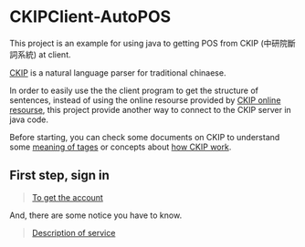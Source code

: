 # CKIPClient-AutoPOS
This project is an example for using java to getting POS from CKIP (中研院斷詞系統) at client.

[CKIP](http://ckipsvr.iis.sinica.edu.tw/) is a natural language parser for traditional chinaese.

In order to easily use the the client program to get the structure of sentences, instead of using the online resourse provided by [CKIP online resourse](http://ckipsvr.iis.sinica.edu.tw/resource.htm), this project provide another way to connect to the CKIP server in java code. 


Before starting, you can check some documents on CKIP to understand some [meaning of tages](http://ckipsvr.iis.sinica.edu.tw/cat.htm) or concepts about [how CKIP work](http://sunlight.iis.sinica.edu.tw/uwextract/demo.htm).

## First step, sign in 

>[To get the account](http://ckipsvr.iis.sinica.edu.tw/reg.php)

And, there are some notice you have to know.

>[Description of service](http://ckipsvr.iis.sinica.edu.tw/webservice.htm)
